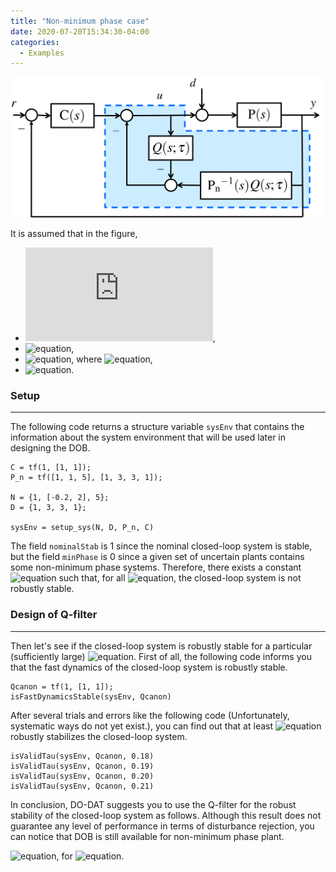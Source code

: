 ```yaml
---
title: "Non-minimum phase case"
date: 2020-07-20T15:34:30-04:00
categories:
  - Examples
---
```


<img src="https://github.com/do-dat/do-dat.github.io/blob/master/assets/images/DOB.png?raw=true" alt="Sublime's custom image"/>

It is assumed that in the figure,

- ![equation](https://latex.codecogs.com/gif.latex?C(s)&space;=&space;1/(s&plus;1)),
- ![equation](https://latex.codecogs.com/gif.latex?P_n(s)&space;=&space;(s^2&plus;s&plus;5)/(s^3&plus;3s^2&plus;3s&plus;1)),
- ![equation](https://latex.codecogs.com/gif.latex?P(s)&space;=&space;(s^2&plus;\beta_1&space;s&space;&plus;&space;5)/(s^3&plus;3s^2&plus;3s&plus;1)), 
where ![equation](https://latex.codecogs.com/gif.latex?-0.2\leq&space;\beta_1&space;\leq&space;2),
- ![equation](https://latex.codecogs.com/gif.latex?Q(s;1)&space;=&space;1/(\tau&space;s&space;&plus;&space;1)).

### Setup

---

The following code returns a structure variable `sysEnv` that contains the information about the system environment that will be used later in designing the DOB.

```
C = tf(1, [1, 1]);
P_n = tf([1, 1, 5], [1, 3, 3, 1]);

N = {1, [-0.2, 2], 5};
D = {1, 3, 3, 1};

sysEnv = setup_sys(N, D, P_n, C)
```

The field `nominalStab` is 1 since the nominal closed-loop system is stable, but the field `minPhase` is 0 since a given set of uncertain plants contains some non-minimum phase systems.
Therefore, there exists a constant ![equation](https://latex.codecogs.com/gif.latex?\tau^*>0) such that, for all ![equation](https://latex.codecogs.com/gif.latex?0<\tau<\tau^*), 
the closed-loop system is not robustly stable.

### Design of Q-filter

---

Then let's see if the closed-loop system is robustly stable for a particular (sufficiently large) ![equation](https://latex.codecogs.com/gif.latex?\tau).
First of all, the following code informs you that the fast dynamics of the closed-loop system is robustly stable.

```
Qcanon = tf(1, [1, 1]);
isFastDynamicsStable(sysEnv, Qcanon)
```

After several trials and errors like the following code (Unfortunately, systematic ways do not yet exist.), you can find out that at least ![equation](https://latex.codecogs.com/gif.latex?\tau&space;=&space;0.21) robustly stabilizes the closed-loop system.

```
isValidTau(sysEnv, Qcanon, 0.18)
isValidTau(sysEnv, Qcanon, 0.19)
isValidTau(sysEnv, Qcanon, 0.20)
isValidTau(sysEnv, Qcanon, 0.21)
```

In conclusion, DO-DAT suggests you to use the Q-filter for the robust stability of the closed-loop system as follows.
Although this result does not guarantee any level of performance in terms of disturbance rejection, you can notice that DOB is still available for non-minimum phase plant.

![equation](https://latex.codecogs.com/gif.latex?Q(s;1)&space;=&space;1/(\tau&space;s&space;&plus;&space;1)), for ![equation](https://latex.codecogs.com/gif.latex?\tau&space;=&space;0.21).
